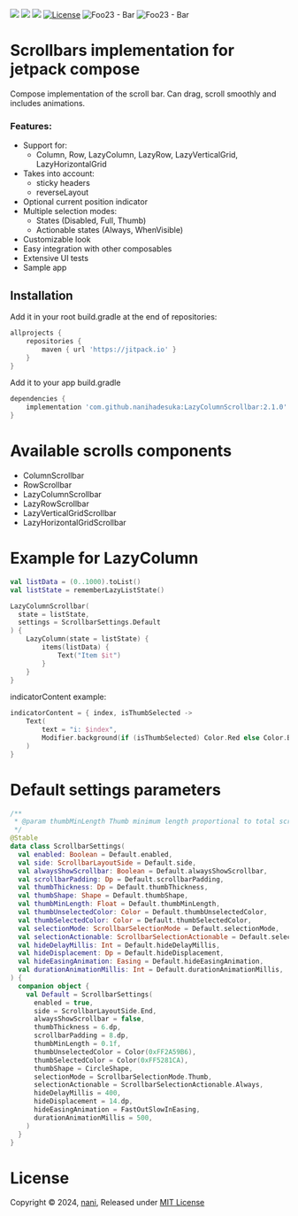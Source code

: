 [![](https://jitpack.io/v/nanihadesuka/LazyColumnScrollbar.svg)](https://jitpack.io/#nanihadesuka/LazyColumnScrollbar)
[![](https://jitpack.io/v/nanihadesuka/LazyColumnScrollbar/month.svg)](https://jitpack.io/#nanihadesuka/LazyColumnScrollbar)
[![](https://github.com/nanihadesuka/LazyColumnScrollbar/actions/workflows/tests.yml/badge.svg?branch=master)](https://github.com/nanihadesuka/LazyColumnScrollbar/commits/master)
[![License](https://img.shields.io/badge/License-MIT-blue)](https://github.com/nanihadesuka/LazyColumnScrollbar/blob/main/LICENSE)
![Foo23 - Bar](https://img.shields.io/badge/Kotlin-1.9.23-339933)
![Foo23 - Bar](https://img.shields.io/badge/Compose_BOM-2024.04.00-339933)

# Scrollbars implementation for jetpack compose

Compose implementation of the scroll bar. Can drag, scroll smoothly and includes animations.

### Features:

- Support for:
    - Column, Row, LazyColumn, LazyRow, LazyVerticalGrid, LazyHorizontalGrid
- Takes into account:
    - sticky headers
    - reverseLayout
- Optional current position indicator
- Multiple selection modes:
    - States (Disabled, Full, Thumb)
    - Actionable states (Always, WhenVisible)
- Customizable look
- Easy integration with other composables
- Extensive UI tests
- Sample app

## Installation

Add it in your root build.gradle at the end of repositories:

```groovy
allprojects {
    repositories {
        maven { url 'https://jitpack.io' }
    }
}
```

Add it to your app build.gradle

```groovy
dependencies {
    implementation 'com.github.nanihadesuka:LazyColumnScrollbar:2.1.0'
}
```

# Available scrolls components
- ColumnScrollbar
- RowScrollbar
- LazyColumnScrollbar
- LazyRowScrollbar
- LazyVerticalGridScrollbar
- LazyHorizontalGridScrollbar

# Example for LazyColumn
```kotlin
val listData = (0..1000).toList()
val listState = rememberLazyListState()

LazyColumnScrollbar(
  state = listState,
  settings = ScrollbarSettings.Default  
) {
    LazyColumn(state = listState) {
        items(listData) {
            Text("Item $it")
        }
    }
}
```

indicatorContent example:

```kotlin
indicatorContent = { index, isThumbSelected ->
    Text(
        text = "i: $index",
        Modifier.background(if (isThumbSelected) Color.Red else Color.Black, CircleShape)
    )
}
```

# Default settings parameters
```kotlin
/**
 * @param thumbMinLength Thumb minimum length proportional to total scrollbar's length (eg: 0.1 -> 10% of total)
 */
@Stable
data class ScrollbarSettings(
  val enabled: Boolean = Default.enabled,
  val side: ScrollbarLayoutSide = Default.side,
  val alwaysShowScrollbar: Boolean = Default.alwaysShowScrollbar,
  val scrollbarPadding: Dp = Default.scrollbarPadding,
  val thumbThickness: Dp = Default.thumbThickness,
  val thumbShape: Shape = Default.thumbShape,
  val thumbMinLength: Float = Default.thumbMinLength,
  val thumbUnselectedColor: Color = Default.thumbUnselectedColor,
  val thumbSelectedColor: Color = Default.thumbSelectedColor,
  val selectionMode: ScrollbarSelectionMode = Default.selectionMode,
  val selectionActionable: ScrollbarSelectionActionable = Default.selectionActionable,
  val hideDelayMillis: Int = Default.hideDelayMillis,
  val hideDisplacement: Dp = Default.hideDisplacement,
  val hideEasingAnimation: Easing = Default.hideEasingAnimation,
  val durationAnimationMillis: Int = Default.durationAnimationMillis,
) {
  companion object {
    val Default = ScrollbarSettings(
      enabled = true,
      side = ScrollbarLayoutSide.End,
      alwaysShowScrollbar = false,
      thumbThickness = 6.dp,
      scrollbarPadding = 8.dp,
      thumbMinLength = 0.1f,
      thumbUnselectedColor = Color(0xFF2A59B6),
      thumbSelectedColor = Color(0xFF5281CA),
      thumbShape = CircleShape,
      selectionMode = ScrollbarSelectionMode.Thumb,
      selectionActionable = ScrollbarSelectionActionable.Always,
      hideDelayMillis = 400,
      hideDisplacement = 14.dp,
      hideEasingAnimation = FastOutSlowInEasing,
      durationAnimationMillis = 500,
    )
  }
}
```

# License

Copyright © 2024, [nani](https://github.com/nanihadesuka), Released under [MIT License](LICENSE)
